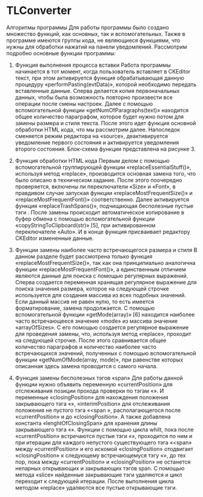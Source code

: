 # TLConverter

Алгоритмы программы
Для работы программы было создано множество функций, как основных, так и вспомогательных. Также в программе имеются группы кода, не являющиеся функциями, что нужны для обработки нажатий на панели уведомлений. Рассмотрим подробно основные функции программы:

1.	Функция выполнения процесса вставки
Работа программы начинается в тот момент, когда пользователь вставляет в CKEditor текст, при этом активируется функция обрабатывающая данную процедуру «performPasting(evtData)», которой необходимо передать вставленные данные. Сперва делается копия первоначальных данных, чтобы была возможность повторно произвести все операции после смены настроек. Далее с помощью вспомогательной функции «getNumOfParagraphs(text)» находится общее количество параграфом, которое будет нужно потом для замены размера и стиля текста. После этого идет функция основной обработки HTML кода, что мы рассмотрим далее. Напоследок сменяется режим редактора на «source», деактивируется уведомление первого состояния и активируется уведомления второго состояния. Блок-схема функции представлена на рисунке 3.

2.	Функция обработки HTML кода
Первым делом с помощью вспомогательной группирующей функции «replaceEssentialStuff()», используя метод «replace», производится основная замена того, что было описано в техническом задание. После этого поочередно проверяется, включены ли переключатели «Size» и «Font», в правдивом случае запуская функции «replaceMostFrequentSize()» и «replaceMostFrequentFont()» соответственно. Далее активируется функция «replaceTrashSpans()», подчищающая бесполезные пустые тэги <span>. После замены происходит автоматическое копирование в буфер обмена с помощью вспомогательной функции «copyStringToClipboard(str)» [5], при активированном переключателе «Auto». И в конце функция присваивает редактору CKEditor измененные данные.

3.	Функции замены наиболее часто встречающегося размера и стиля
В данном разделе будет рассмотрена только функция «replaceMostFrequentSize()», так как она принципиально аналогична функции «replaceMostFrequentFont()», а единственным отличием являются данные для поиска с помощью регулярных выражений.
Сперва создается переменная хранящая регулярное выражение для поиска значения размера, которое на следующей строчке используется для создания массива из всех подобных значений. Если данный массив не равен нулю, то есть имеется форматирование, замена продолжается. С помощью вспомогательной функции «getMode(array)» [6] находится наиболее часто встречающееся значение «mode» из массива значение «arrayOfSizes». С его помощью создается регулярное выражение для проведения замены, что, используя метод «replace», проходит на следующей строчке. После этого сравнивается общее количество параграфов и количество наиболее часто встречающихся значений, полученных с помощью вспомогательной функции «getNumOfMode(array, mode)», при равенстве которых описанная здесь замена проводится с самого начала.

4.	Функция замены бесполезных тэгов «span»
Для работы данной функции нужно объявить переменную «currentPosition» для отслеживания позиции прохода проверки по тэгам «<span>». И переменные «closingPosition» для нахождения положения закрывающего тэга «</span>», «interimPosition» для отслеживания положения не пустого тэга «<span », располагающегося после «currentPosition» и до «closingPosition». А также добавлена константа «lenghtOfClosingSpan» для хранения длины закрывающего тэга «</span>».
Функции с помощью цикла whilt, пока после «currentPosition» встречаются пустые тэги «<span>», проходится по ним и при итерации для каждого непустого существующего тэга «<span» между «currentPosition» и его искомой «closingPosition» отодвигает «closingPosition» к следующему встречающемуся тэгу «</span>», до тех пор, пока между «currentPosition» и «closingPosition» не останется непарных открывающих и закрывающих тэгов span. С помощью метода «slice» найденные закрывающие тэги удаляются и цикл переходит к следующей итерации. После выполнения цикла методом «replace» удаляются все пустые открывающие тэги.